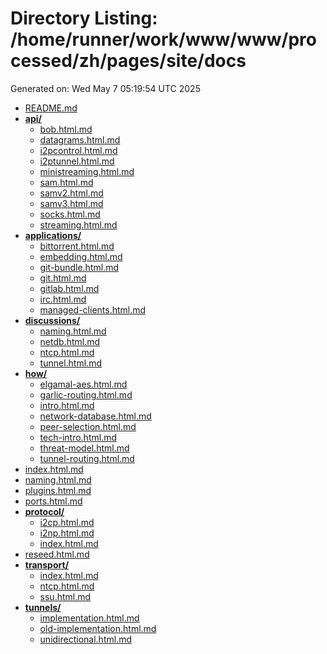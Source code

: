 # Directory Listing: /home/runner/work/www/www/processed/zh/pages/site/docs
Generated on: Wed May  7 05:19:54 UTC 2025

- [README.md](README.md)
- **[api/](api/)**
  - [bob.html.md](api/bob.html.md)
  - [datagrams.html.md](api/datagrams.html.md)
  - [i2pcontrol.html.md](api/i2pcontrol.html.md)
  - [i2ptunnel.html.md](api/i2ptunnel.html.md)
  - [ministreaming.html.md](api/ministreaming.html.md)
  - [sam.html.md](api/sam.html.md)
  - [samv2.html.md](api/samv2.html.md)
  - [samv3.html.md](api/samv3.html.md)
  - [socks.html.md](api/socks.html.md)
  - [streaming.html.md](api/streaming.html.md)
- **[applications/](applications/)**
  - [bittorrent.html.md](applications/bittorrent.html.md)
  - [embedding.html.md](applications/embedding.html.md)
  - [git-bundle.html.md](applications/git-bundle.html.md)
  - [git.html.md](applications/git.html.md)
  - [gitlab.html.md](applications/gitlab.html.md)
  - [irc.html.md](applications/irc.html.md)
  - [managed-clients.html.md](applications/managed-clients.html.md)
- **[discussions/](discussions/)**
  - [naming.html.md](discussions/naming.html.md)
  - [netdb.html.md](discussions/netdb.html.md)
  - [ntcp.html.md](discussions/ntcp.html.md)
  - [tunnel.html.md](discussions/tunnel.html.md)
- **[how/](how/)**
  - [elgamal-aes.html.md](how/elgamal-aes.html.md)
  - [garlic-routing.html.md](how/garlic-routing.html.md)
  - [intro.html.md](how/intro.html.md)
  - [network-database.html.md](how/network-database.html.md)
  - [peer-selection.html.md](how/peer-selection.html.md)
  - [tech-intro.html.md](how/tech-intro.html.md)
  - [threat-model.html.md](how/threat-model.html.md)
  - [tunnel-routing.html.md](how/tunnel-routing.html.md)
- [index.html.md](index.html.md)
- [naming.html.md](naming.html.md)
- [plugins.html.md](plugins.html.md)
- [ports.html.md](ports.html.md)
- **[protocol/](protocol/)**
  - [i2cp.html.md](protocol/i2cp.html.md)
  - [i2np.html.md](protocol/i2np.html.md)
  - [index.html.md](protocol/index.html.md)
- [reseed.html.md](reseed.html.md)
- **[transport/](transport/)**
  - [index.html.md](transport/index.html.md)
  - [ntcp.html.md](transport/ntcp.html.md)
  - [ssu.html.md](transport/ssu.html.md)
- **[tunnels/](tunnels/)**
  - [implementation.html.md](tunnels/implementation.html.md)
  - [old-implementation.html.md](tunnels/old-implementation.html.md)
  - [unidirectional.html.md](tunnels/unidirectional.html.md)
